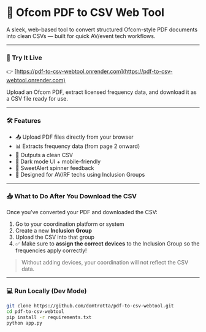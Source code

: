 # 📄 Ofcom PDF to CSV Web Tool

A sleek, web-based tool to convert structured Ofcom-style PDF documents into clean CSVs — built for quick AV/event tech workflows.

---

### 🔗 Try It Live

👉 [https://pdf-to-csv-webtool.onrender.com](https://pdf-to-csv-webtool.onrender.com)

Upload an Ofcom PDF, extract licensed frequency data, and download it as a CSV file ready for use.

---

### 🛠️ Features

- 📤 Upload PDF files directly from your browser
- 📊 Extracts frequency data (from page 2 onward)
- 📁 Outputs a clean CSV
- 🌙 Dark mode UI + mobile-friendly
- 💬 SweetAlert spinner feedback
- 🔧 Designed for AV/RF techs using Inclusion Groups

---

### 📥 What to Do After You Download the CSV

Once you’ve converted your PDF and downloaded the CSV:

1. Go to your coordination platform or system
2. Create a new **Inclusion Group**
3. Upload the CSV into that group
4. ✅ Make sure to **assign the correct devices** to the Inclusion Group so the frequencies apply correctly!

> Without adding devices, your coordination will not reflect the CSV data.

---

### 💻 Run Locally (Dev Mode)

```bash
git clone https://github.com/domtrotta/pdf-to-csv-webtool.git
cd pdf-to-csv-webtool
pip install -r requirements.txt
python app.py
